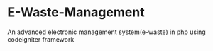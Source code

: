 # E-Waste-Management
An advanced electronic management system(e-waste) in php using codeigniter framework
